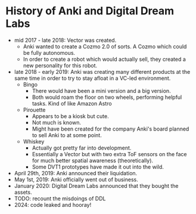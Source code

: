 # History of Anki and Digital Dream Labs

-   mid 2017 - late 2018: Vector was created.
    -   Anki wanted to create a Cozmo 2.0 of sorts. A Cozmo which could be fully autonomous.
    -   In order to create a robot which would actually sell, they created a new personality for this robot.
-   late 2018 - early 2019: Anki was creating many different products at the same time in order to try to stay afloat in a VC-led environment.
    -   Bingo
        -   There would have been a mini version and a big version.
        -   Both would roam the floor on two wheels, performing helpful tasks. Kind of like Amazon Astro
    -   Pirouette
        -   Appears to be a kiosk but cute.
        -   Not much is known.
        -   Might have been created for the company Anki's board planned to sell Anki to at some point.
    -   Whiskey
        -   Actually got pretty far into development.
        -   Essentially a Vector but with two extra ToF sensors on the face for much better spatial awareness (theoretically).
        -   Some DVT1 prototypes have made it out into the wild.
-   April 29th, 2019: Anki announced their liquidation.
-   May 1st, 2019: Anki officially went out of business.
-   January 2020: Digital Dream Labs announced that they bought the assets.
-   TODO: recount the misdoings of DDL
-   2024: code leaked and hooray!